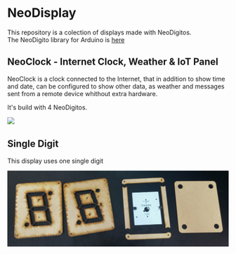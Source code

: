 # NeoDisplay
This repository is a colection of displays made with NeoDigitos.  
The NeoDigito library for Arduino is [here](https://github.com/Inventoteca/NeoDigito)

## NeoClock - Internet Clock, Weather & IoT Panel
NeoClock is a clock connected to the Internet, that in addition to show time and date,
can be configured to show other data, as weather and messages sent from a remote
device whithout extra hardware.  

It's build with 4 NeoDigitos.  

<img src="NeoDigito/display.jpg" width="512">

## Single Digit
This display uses one single digit  

<img src="Single_digit/pieces.jpg" width="512">
